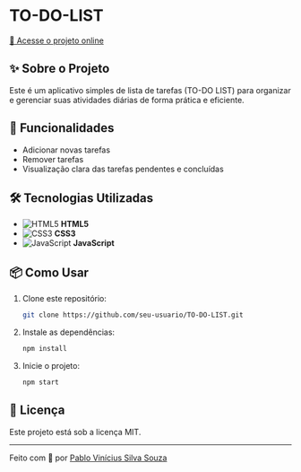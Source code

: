 # TO-DO-LIST
[🔗 Acesse o projeto online](https://to-do-list-woad-six-41.vercel.app/)
## ✨ Sobre o Projeto

Este é um aplicativo simples de lista de tarefas (TO-DO LIST) para organizar e gerenciar suas atividades diárias de forma prática e eficiente.

## 🚀 Funcionalidades

- Adicionar novas tarefas
- Remover tarefas
- Visualização clara das tarefas pendentes e concluídas

## 🛠️ Tecnologias Utilizadas

- ![HTML5](https://img.shields.io/badge/HTML5-E34F26?style=flat-square&logo=html5&logoColor=white) **HTML5**
- ![CSS3](https://img.shields.io/badge/CSS3-1572B6?style=flat-square&logo=css3&logoColor=white) **CSS3**
- ![JavaScript](https://img.shields.io/badge/JavaScript-F7DF1E?style=flat-square&logo=javascript&logoColor=black) **JavaScript**

## 📦 Como Usar

1. Clone este repositório:
    ```bash
    git clone https://github.com/seu-usuario/TO-DO-LIST.git
    ```
2. Instale as dependências:
    ```bash
    npm install
    ```
3. Inicie o projeto:
    ```bash
    npm start
    ```

## 📄 Licença

Este projeto está sob a licença MIT.

---
Feito com 💙 por [Pablo Vinícius Silva Souza](https://www.github.com/eipablo)